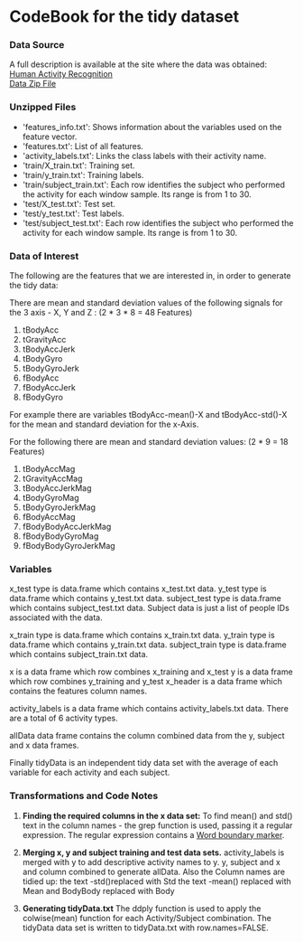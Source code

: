 
CodeBook for the tidy dataset
=============================

### Data Source

 A full description is available at the site where the data was obtained:  
[Human Activity Recognition](http://archive.ics.uci.edu/ml/datasets/Human+Activity+Recognition+Using+Smartphones)  
[Data Zip File](https://d396qusza40orc.cloudfront.net/getdata%2Fprojectfiles%2FUCI%20HAR%20Dataset.zip)  

### Unzipped Files
- 'features_info.txt': Shows information about the variables used on the feature vector.
- 'features.txt': List of all features.
- 'activity_labels.txt': Links the class labels with their activity name.
- 'train/X_train.txt': Training set.
- 'train/y_train.txt': Training labels.
- 'train/subject_train.txt': Each row identifies the subject who performed the activity for each window sample. Its range is from 1 to 30. 
- 'test/X_test.txt': Test set.
- 'test/y_test.txt': Test labels.
- 'test/subject_test.txt': Each row identifies the subject who performed the activity for each window sample. Its range is from 1 to 30. 

### Data of Interest
The following are the features that we are interested in, in order to generate the tidy data:

There are mean and standard deviation values of the following signals for the 3 axis - X, Y and Z :  (2 * 3 * 8 = 48 Features)  
  
1. tBodyAcc  
2. tGravityAcc  
3. tBodyAccJerk  
4. tBodyGyro  
5. tBodyGyroJerk  
6. fBodyAcc  
7. fBodyAccJerk  
8. fBodyGyro  

For example there are variables  tBodyAcc-mean()-X and tBodyAcc-std()-X for the mean and standard deviation for the x-Axis.

For the following there are mean and standard deviation values: (2 * 9 = 18 Features)

1. tBodyAccMag
2. tGravityAccMag
3. tBodyAccJerkMag
4. tBodyGyroMag
5. tBodyGyroJerkMag
6. fBodyAccMag
7. fBodyBodyAccJerkMag
8. fBodyBodyGyroMag
9. fBodyBodyGyroJerkMag


### Variables
x_test type is data.frame  which contains x_test.txt data.
y_test type is data.frame which contains y_test.txt data.
subject_test type is data.frame which contains subject_test.txt data. 
Subject data is just a list of people IDs associated with the data.

x_train type is data.frame  which contains x_train.txt data.
y_train type is data.frame which contains y_train.txt data.
subject_train type is data.frame which contains subject_train.txt data. 

x is a data frame which row combines x_training and x_test
y is a data frame which row combines y_training and y_test
x_header is a data frame which contains the features column names.

activity_labels is a data frame which contains activity_labels.txt data. There are a total of 6 activity types.

allData data frame contains the column combined data from the y, subject and x  data frames.

Finally tidyData is an independent tidy data set with the average of each variable for each activity and each subject.

### Transformations and Code Notes
1. **Finding the required columns in the x data set:**
To find mean() and std() text in the column names - the grep function is used, passing it a regular expression.
The regular expression contains a [Word boundary marker](http://stackoverflow.com/questions/7227976/using-grep-in-r-to-find-strings-as-whole-words-but-not-strings-as-part-of-words).

2. **Merging x, y and subject  training and test data sets.**
activity_labels is  merged  with y to add descriptive activity names to y.
y, subject and x and column combined to generate allData.  Also the Column names are tidied up:
the text -std()replaced with Std
the text -mean() replaced with Mean
and BodyBody replaced with Body
 
3. **Generating tidyData.txt**
The ddply function is used to apply the colwise(mean) function for each Activity/Subject combination.
The tidyData data set is written to tidyData.txt with row.names=FALSE.




